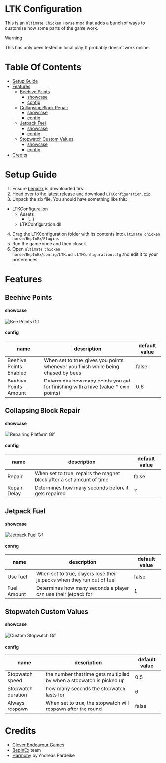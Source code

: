 # LTK Configuration
This is an `Ultimate Chicken Horse`  mod that adds a bunch of ways to customise how some parts of the game work.
> [!WARNING]
> This has only been tested in local play, It probably doesn't work online.

# Table Of Contents
- [Setup Guide](#setup-guide)
- [Features](#features)
  * [Beehive Points](#beehive-points)
      - [showcase](#showcase)
      - [config](#config)
  * [Collapsing Block Repair](#collapsing-block-repair)
      - [showcase](#showcase-1)
      - [config](#config-1)
  * [Jetpack Fuel](#jetpack-fuel)
      - [showcase](#showcase-2)
      - [config](#config-2)
  * [Stopwatch Custom Values](#stopwatch-custom-values)
      - [showcase](#showcase-3)
      - [config](#config-3)
- [Credits](#credits)

# Setup Guide
1. Ensure [bepinex](https://docs.bepinex.dev/articles/user_guide/installation/index.html) is downloaded first
2. Head over to the [latest release](https://github.com/lotok14/LTKConfiguration/releases/latest) and download `LTKConfiguration.zip`
3. Unpack the zip file. You should have something like this:
 - LTKConfiguration
     - Assets
       - [...]
      - LTKConfiguration.dll
4. Drag the LTKConfiguration folder with its contents into `ultimate chicken horse/BepInEx/Plugins`
5. Run the game once and then close it
6. Open `ultimate chicken horse/BepInEx/config/LTK.uch.LTKConfiguration.cfg` and edit it to your preferences

# Features
## Beehive Points
#### showcase
![Bee Points Gif](https://github.com/lotok14/LTKConfiguration/blob/main/github%20media/beePoints.gif)
#### config
| name                   | description                                                                        | default value |
|------------------------|------------------------------------------------------------------------------------|---------------|
| Beehive Points Enabled | When set to true, gives you points whenever you finish while being chased by bees  | false         |
| Beehive Points Amount  | Determines how many points you get for finishing with a hive (value * coin points) | 0.6           |
## Collapsing Block Repair
#### showcase
![Repairing Platform Gif](https://github.com/lotok14/LTKConfiguration/blob/main/github%20media/repairingPlatform.gif)
#### config
| name         | description                                                           | default value |
|--------------|-----------------------------------------------------------------------|---------------|
| Repair       | When set to true, repairs the magnet block after a set amount of time | false         |
| Repair Delay | Determines how many seconds before it gets repaired                   | 7             |
## Jetpack Fuel
#### showcase
![Jetpack Fuel Gif](https://github.com/lotok14/LTKConfiguration/blob/main/github%20media/JetpackFuel.gif)
#### config
| name        | description                                                             | default value |
|-------------|-------------------------------------------------------------------------|---------------|
| Use fuel    | When set to true, players lose their jetpacks when they run out of fuel | false         |
| Fuel Amount | Determines how many seconds a player can use their jetpack for          | 1             |
## Stopwatch Custom Values
#### showcase
![Custom Stopwatch Gif](https://github.com/lotok14/LTKConfiguration/blob/main/github%20media/customStopwatch.gif)
#### config
| name               | description                                                           | default value |
|--------------------|-----------------------------------------------------------------------|---------------|
| Stopwatch speed    | the number that time gets multiplied by when a stopwatch is picked up | 0.5           |
| Stopwatch duration | how many seconds the stopwatch lasts for                              | 6             |
| Always respawn     | When set to true, the stopwatch will respawn after the round          | false         |

# Credits
- [Clever Endeavour Games](https://www.cleverendeavourgames.com/)
- [BepInEx](https://github.com/BepInEx/BepInEx) team
- [Harmony](https://github.com/pardeike/Harmony) by Andreas Pardeike
